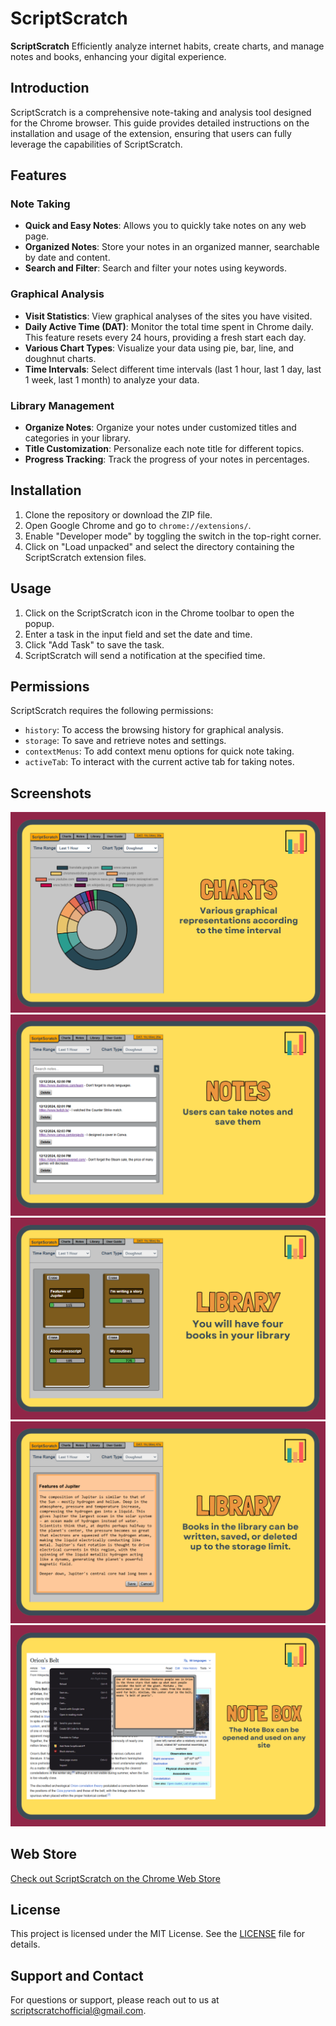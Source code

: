 # ScriptScratch

**ScriptScratch** Efficiently analyze internet habits, create charts, and manage notes and books, enhancing your digital experience.

## Introduction

ScriptScratch is a comprehensive note-taking and analysis tool designed for the Chrome browser. This guide provides detailed instructions on the installation and usage of the extension, ensuring that users can fully leverage the capabilities of ScriptScratch.

## Features

### Note Taking
- **Quick and Easy Notes**: Allows you to quickly take notes on any web page.
- **Organized Notes**: Store your notes in an organized manner, searchable by date and content.
- **Search and Filter**: Search and filter your notes using keywords.

### Graphical Analysis
- **Visit Statistics**: View graphical analyses of the sites you have visited.
- **Daily Active Time (DAT)**: Monitor the total time spent in Chrome daily. This feature resets every 24 hours, providing a fresh start each day.
- **Various Chart Types**: Visualize your data using pie, bar, line, and doughnut charts.
- **Time Intervals**: Select different time intervals (last 1 hour, last 1 day, last 1 week, last 1 month) to analyze your data.

### Library Management
- **Organize Notes**: Organize your notes under customized titles and categories in your library.
- **Title Customization**: Personalize each note title for different topics.
- **Progress Tracking**: Track the progress of your notes in percentages.

## Installation

1. Clone the repository or download the ZIP file.
2. Open Google Chrome and go to `chrome://extensions/`.
3. Enable "Developer mode" by toggling the switch in the top-right corner.
4. Click on "Load unpacked" and select the directory containing the ScriptScratch extension files.

## Usage

1. Click on the ScriptScratch icon in the Chrome toolbar to open the popup.
2. Enter a task in the input field and set the date and time.
3. Click "Add Task" to save the task.
4. ScriptScratch will send a notification at the specified time.

## Permissions

ScriptScratch requires the following permissions:
- `history`: To access the browsing history for graphical analysis.
- `storage`: To save and retrieve notes and settings.
- `contextMenus`: To add context menu options for quick note taking.
- `activeTab`: To interact with the current active tab for taking notes.

## Screenshots

![ScriptScratch Screenshot 1](https://github.com/Toqxin/ScriptScratch/blob/main/ss/a.png)
![ScriptScratch Screenshot 2](https://github.com/Toqxin/ScriptScratch/blob/main/ss/b.png)
![ScriptScratch Screenshot 3](https://github.com/Toqxin/ScriptScratch/blob/main/ss/c.png)
![ScriptScratch Screenshot 4](https://github.com/Toqxin/ScriptScratch/blob/main/ss/d.png)
![ScriptScratch Screenshot 5](https://github.com/Toqxin/ScriptScratch/blob/main/ss/e.png)

## Web Store

[Check out ScriptScratch on the Chrome Web Store](https://chromewebstore.google.com/detail/scriptscratch/ihpnlmcbahjglkpglmnpdddjampkgbma)

## License

This project is licensed under the MIT License. See the [LICENSE](./LICENSE) file for details.

## Support and Contact

For questions or support, please reach out to us at scriptscratchofficial@gmail.com.
